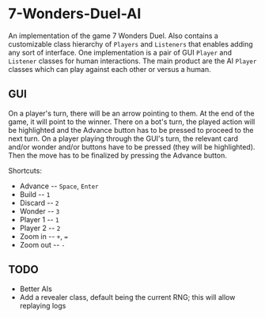 # 7-Wonders-Duel-AI

An implementation of the game 7 Wonders Duel.
Also contains a customizable class hierarchy of `Players` and `Listeners` that enables adding any sort of interface.
One implementation is a pair of GUI `Player` and `Listener` classes for human interactions.
The main product are the AI `Player` classes which can play against each other or versus a human.


## GUI

On a player's turn, there will be an arrow pointing to them.
At the end of the game, it will point to the winner.
There on a bot's turn, the played action will be highlighted and the Advance button has to be pressed to proceed to the next turn.
On a player playing through the GUI's turn, the relevant card and/or wonder and/or buttons have to be pressed (they will be highlighted). Then the move has to be finalized by pressing the Advance button.

Shortcuts:

- Advance -- `Space`, `Enter`
- Build -- `1`
- Discard -- `2`
- Wonder -- `3`
- Player 1 -- `1`
- Player 2 -- `2`
- Zoom in -- `+`, `=`
- Zoom out -- `-`

## TODO

- Better AIs
- Add a revealer class, default being the current RNG; this will allow replaying logs
